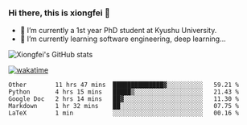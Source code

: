 ### Hi there, this is xiongfei 👋


- 🔭 I’m currently a 1st year PhD student at Kyushu University.
- 🌱 I’m currently learning software engineering, deep learning...

<!--
**Toma62299781/Toma62299781** is a ✨ _special_ ✨ repository because its `README.md` (this file) appears on your GitHub profile.
Here are some ideas to get you started:
-->

![Xiongfei's GitHub stats](https://github-readme-stats.vercel.app/api?username=Toma62299781)


[![wakatime](https://wakatime.com/badge/user/9e8d5516-d162-43e7-9563-87295d455a71.svg)](https://wakatime.com/@9e8d5516-d162-43e7-9563-87295d455a71)

<!--START_SECTION:waka-->
```text
Other        11 hrs 47 mins  ██████████████▓░░░░░░░░░░   59.21 % 
Python       4 hrs 15 mins   █████▒░░░░░░░░░░░░░░░░░░░   21.43 % 
Google Doc   2 hrs 14 mins   ██▓░░░░░░░░░░░░░░░░░░░░░░   11.30 % 
Markdown     1 hr 32 mins    ██░░░░░░░░░░░░░░░░░░░░░░░   07.75 % 
LaTeX        1 min           ░░░░░░░░░░░░░░░░░░░░░░░░░   00.16 % 
```
<!--END_SECTION:waka-->

